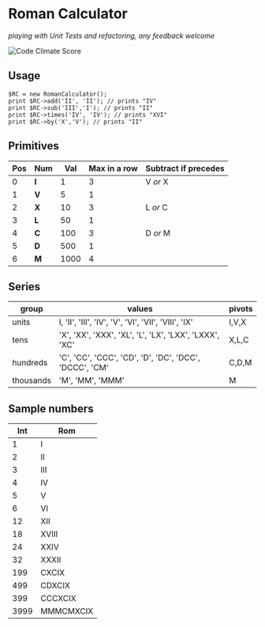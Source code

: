 # Roman Calculator #

_playing with Unit Tests and refactoring, 
any feedback welcome_

![Code Climate Score](https://codeclimate.com/github/cobyan/roman-calc/badges/gpa.svg)

## Usage ##

	$RC = new RomanCalculator();
	print $RC->add('II', 'II'); // prints "IV"
	print $RC->sub('III','I'); // prints "II"
	print $RC->times('IV', 'IV'); // prints "XVI"
	print $RC->by('X','V'); // prints "II"


## Primitives ##

Pos|Num|Val|Max in a row| Subtract if precedes|
---|---|---|------------|---------------------|
0| **I** |  1  | 3  | V _or_ X |
1| **V** |  5  | 1  | |
2| **X** | 10  | 3  | L _or_ C |
3| **L** | 50  | 1  | |
4| **C** | 100 | 3  | D _or_ M |
5| **D** | 500 | 1  | | 
6| **M** | 1000| 4  | |

## Series ##

group|values|pivots|
-----|------|------|
units|I, 'II', 'III', 'IV', 'V', 'VI', 'VII', 'VIII', 'IX' | I,V,X |
tens |'X', 'XX', 'XXX', 'XL', 'L', 'LX', 'LXX', 'LXXX', 'XC' | X,L,C |
hundreds|'C', 'CC', 'CCC', 'CD', 'D', 'DC', 'DCC', 'DCCC', 'CM' | C,D,M |
thousands|'M', 'MM', 'MMM' | M

## Sample numbers ##
Int| Rom |
---|-----|
1  | I   |
2  | II  |
3  | III |
4  | IV  |
5  | V   |
6  | VI  |
12 | XII |
18 | XVIII|
24 | XXIV|
32 | XXXII|
199| CXCIX|
499| CDXCIX|
399| CCCXCIX|
3999| MMMCMXCIX|
